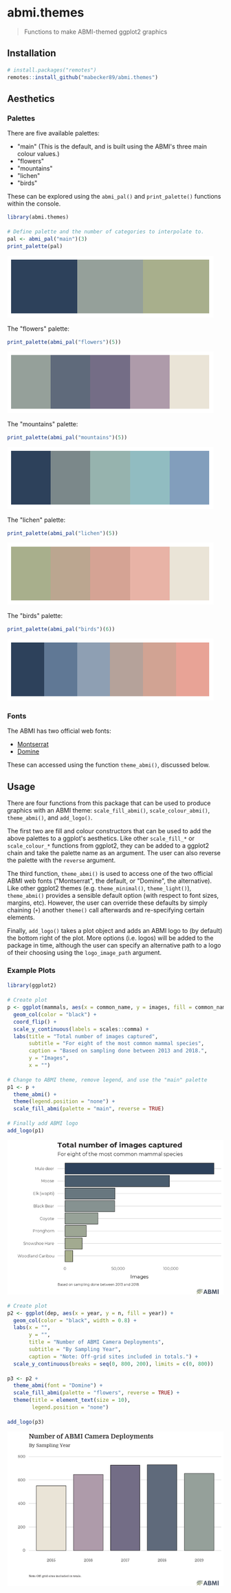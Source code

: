 
abmi.themes
===========

> Functions to make ABMI-themed ggplot2 graphics

Installation
------------

``` r
# install.packages("remotes")
remotes::install_github("mabecker89/abmi.themes")
```

Aesthetics
----------

### Palettes

There are five available palettes:

-   "main" (This is the default, and is built using the ABMI's three main colour values.)
-   "flowers"
-   "mountains"
-   "lichen"
-   "birds"

These can be explored using the `abmi_pal()` and `print_palette()` functions within the console.

``` r
library(abmi.themes)

# Define palette and the number of categories to interpolate to.
pal <- abmi_pal("main")(3)
print_palette(pal)
```

![](README_files/figure-markdown_github/unnamed-chunk-2-1.png)

The "flowers" palette:

``` r
print_palette(abmi_pal("flowers")(5))
```

![](README_files/figure-markdown_github/unnamed-chunk-3-1.png)

The "mountains" palette:

``` r
print_palette(abmi_pal("mountains")(5))
```

![](README_files/figure-markdown_github/unnamed-chunk-4-1.png)

The "lichen" palette:

``` r
print_palette(abmi_pal("lichen")(5))
```

![](README_files/figure-markdown_github/unnamed-chunk-5-1.png)

The "birds" palette:

``` r
print_palette(abmi_pal("birds")(6))
```

![](README_files/figure-markdown_github/unnamed-chunk-6-1.png)

### Fonts

The ABMI has two official web fonts:

-   [Montserrat](https://fonts.google.com/specimen/Montserrat)
-   [Domine](https://fonts.google.com/specimen/Domine)

These can accessed using the function `theme_abmi()`, discussed below.

Usage
-----

There are four functions from this package that can be used to produce graphics with an ABMI theme: `scale_fill_abmi()`, `scale_colour_abmi()`, `theme_abmi()`, and `add_logo()`.

The first two are fill and colour constructors that can be used to add the above palettes to a ggplot's aesthetics. Like other `scale_fill_*` or `scale_colour_*` functions from ggplot2, they can be added to a ggplot2 chain and take the palette name as an argument. The user can also reverse the palette with the `reverse` argument.

The third function, `theme_abmi()` is used to access one of the two official ABMI web fonts ("Montserrat", the default, or "Domine", the alternative). Like other ggplot2 themes (e.g. `theme_minimal()`, `theme_light()`), `theme_abmi()` provides a sensible default option (with respect to font sizes, margins, etc). However, the user can override these defaults by simply chaining (`+`) another `theme()` call afterwards and re-specifying certain elements.

Finally, `add_logo()` takes a plot object and adds an ABMI logo to (by default) the bottom right of the plot. More options (i.e. logos) will be added to the package in time, although the user can specify an alternative path to a logo of their choosing using the `logo_image_path` argument.

### Example Plots

``` r
library(ggplot2)

# Create plot
p <- ggplot(mammals, aes(x = common_name, y = images, fill = common_name)) +
  geom_col(color = "black") +
  coord_flip() +
  scale_y_continuous(labels = scales::comma) +
  labs(title = "Total number of images captured",
       subtitle = "For eight of the most common mammal species",
       caption = "Based on sampling done between 2013 and 2018.",
       y = "Images",
       x = "")

# Change to ABMI theme, remove legend, and use the "main" palette
p1 <- p + 
  theme_abmi() +
  theme(legend.position = "none") +
  scale_fill_abmi(palette = "main", reverse = TRUE)

# Finally add ABMI logo
add_logo(p1)
```

![](README_files/figure-markdown_github/unnamed-chunk-7-1.png)

``` r
# Create plot
p2 <- ggplot(dep, aes(x = year, y = n, fill = year)) +
  geom_col(color = "black", width = 0.8) +
  labs(x = "",
       y = "",
       title = "Number of ABMI Camera Deployments",
       subtitle = "By Sampling Year",
       caption = "Note: Off-grid sites included in totals.") +
  scale_y_continuous(breaks = seq(0, 800, 200), limits = c(0, 800))

p3 <- p2 +
  theme_abmi(font = "Domine") +
  scale_fill_abmi(palette = "flowers", reverse = TRUE) +
  theme(title = element_text(size = 10),
        legend.position = "none")

add_logo(p3)
```

![](README_files/figure-markdown_github/unnamed-chunk-8-1.png)
